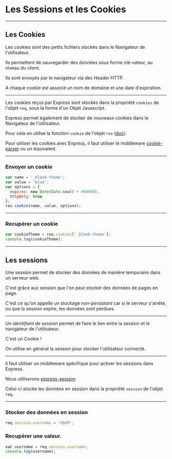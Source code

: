 # Les Sessions et les Cookies



---



## Les Cookies

Les cookies sont des petits fichiers stockés dans le Navigateur de l'utilisateur.

Ils permettent de sauvegarder des données sous forme clé-valeur, au niveau du client.

Ils sont envoyés par le navigateur via des Header HTTP.

A chaque cookie est associé un nom de domaine et une date d'expiration.


***


Les cookies reçus par Express sont stockés dans la propriété `cookies` de l'objet `req`, sous la forme d'un Objet Javascript.

Express permet également de stocker de nouveaux cookies dans le Navigateur de l'utilisateur.

Pour cela on utilise la fonction `cookie` de l'objet `res` ([doc](https://expressjs.com/en/4x/api.html#res.cookie)).

Pour utiliser les cookies avec Express, il faut utiliser le middleware [cookie-parser](https://www.npmjs.com/package/cookie-parser) ou un équivalent.



***


### Envoyer un cookie

```javascript
var name = '_blank-theme';
var value = 'blue';
var options = {
  expires: new Date(Date.now() + 900000),
  httpOnly: true
};
res.cookie(name, value, options);
```


***


### Recupérer un cookie

```javascript
var cookieTheme = req.cookies['_blank-theme'];
console.log(cookieTheme);
```



---



## Les sessions

Une session permet de stocker des données de manière temporaire dans un serveur web.

C'est grâce aux session que l'on peut stocker des données de pages en page.

C'est ce qu'on appelle un stockage _non-persistant_ car si le serveur s'arrête, ou que la session expire, les données sont perdues.


***


Un _identifiant de session_ permet de faire le lien entre la session et le navigateur de l'utilisateur.

C'est un Cookie !

On utilise en général la session pour stocker l'utilisateur connecté.



***


Il faut utiliser un middleware spécifique pour activer les sessions dans Express.

Nous utiliserons [express-session](https://www.npmjs.com/package/express-session)

Celui-ci stocke les données en session dans la propriété `session` de l'objet `req`.


***


### Stocker des données en session

```javascript
req.session.username = 'U$€R';
```

### Recupérer une valeur.

```javascript
var username = req.session.username;
console.log(username);
```
